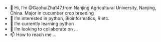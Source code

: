 - 👋 Hi, I’m @GaohuiZha147,from Nanjing Agricultural University, Nanjing, China. Major in cucumber crop breeding
- 👀 I’m interested in python, Bioinformatics, R etc. 
- 🌱 I’m currently learning python
- 💞️ I’m looking to collaborate on ...
- 📫 How to reach me ...

<!---
GaohuiZha147/GaohuiZha147 is a ✨ special ✨ repository because its `README.md` (this file) appears on your GitHub profile.
You can click the Preview link to take a look at your changes.
--->

